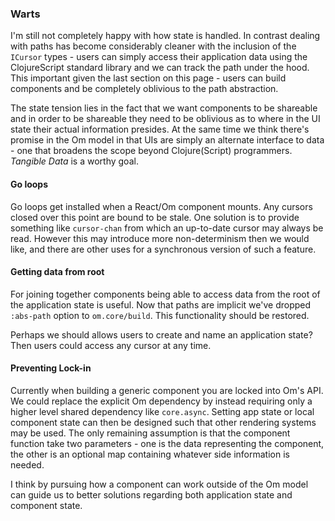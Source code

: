 ### Warts

I'm still not completely happy with how state is handled. In contrast
dealing with paths has become considerably cleaner with the inclusion
of the `ICursor` types - users can simply access their application
data using the ClojureScript standard library and we can track the
path under the hood. This important given the last section on this
page - users can build components and be completely oblivious to the
path abstraction.

The state tension lies in the fact that we want components to be
shareable and in order to be shareable they need to be oblivious as to
where in the UI state their actual information presides. At the same
time we think there's promise in the Om model in that UIs are simply
an alternate interface to data - one that broadens the scope beyond
Clojure(Script) programmers. *Tangible Data* is a worthy goal.

#### Go loops

Go loops get installed when a React/Om component mounts. Any cursors
closed over this point are bound to be stale. One solution is to
provide something like `cursor-chan` from which an up-to-date cursor
may always be read. However this may introduce more non-determinism
then we would like, and there are other uses for a synchronous version
of such a feature.

#### Getting data from root

For joining together components being able to access data from the
root of the application state is useful. Now that paths are implicit
we've dropped `:abs-path` option to `om.core/build`. This functionality
should be restored.

Perhaps we should allows users to create and name an application
state? Then users could access any cursor at any time.

#### Preventing Lock-in

Currently when building a generic component you are locked into Om's
API. We could replace the explicit Om dependency by instead requiring
only a higher level shared dependency like `core.async`. Setting app
state or local component state can then be designed such that other
rendering systems may be used. The only remaining assumption is
that the component function take two parameters - one is the data
representing the component, the other is an optional map containing
whatever side information is needed.

I think by pursuing how a component can work outside of the Om model
can guide us to better solutions regarding both application state and
component state.
